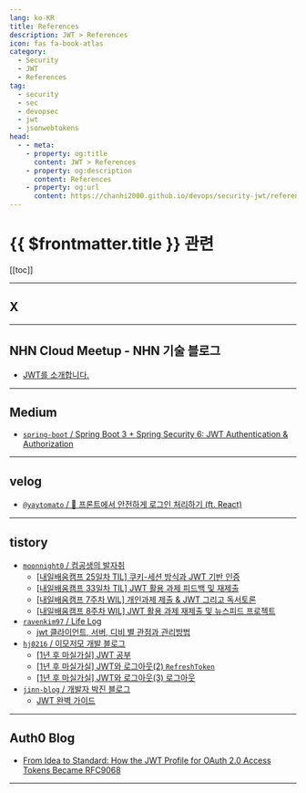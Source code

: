 ```yaml
---
lang: ko-KR
title: References
description: JWT > References
icon: fas fa-book-atlas
category:
  - Security
  - JWT
  - References
tag: 
  - security
  - sec
  - devopsec
  - jwt
  - jsonwebtokens
head:
  - - meta:
    - property: og:title
      content: JWT > References
    - property: og:description
      content: References
    - property: og:url
      content: https://chanhi2000.github.io/devops/security-jwt/references.html
---
```


# {{ $frontmatter.title }} 관련

[[toc]]

---

## <VPIcon icon="fa-brands fa-x-twitter"/>X

<VidStack src="https://video.twimg.com/tweet_video/GQVEaNBbwAE0KX9.mp4" />

---

## NHN Cloud Meetup - NHN 기술 블로그

- [JWT를 소개합니다.](https://meetup.nhncloud.com/posts/239) <!-- TODO: 작성 (https://chanhi2000.github.io/bookshelf/meetup.nhncloud.com/239.md) -->

---

## <VPIcon icon="fa-brands fa-medium"/>Medium

- [`spring-boot` / Spring Boot 3 + Spring Security 6: JWT Authentication & Authorization](https://medium.com/spring-boot/spring-boot-3-spring-security-6-jwt-authentication-authorization-98702d6313a5)

---

## <VPIcon icon="iconfont icon-velog"/>velog

- [`@yaytomato` / 🍪 프론트에서 안전하게 로그인 처리하기 (ft. React)](https://velog.io/@yaytomato/%ED%94%84%EB%A1%A0%ED%8A%B8%EC%97%90%EC%84%9C-%EC%95%88%EC%A0%84%ED%95%98%EA%B2%8C-%EB%A1%9C%EA%B7%B8%EC%9D%B8-%EC%B2%98%EB%A6%AC%ED%95%98%EA%B8%B0)

---

## tistory

- [`moonnight0` / 컴공생의 발자취](https://moonnight0.tistory.com/m/)
  - [[내일배움캠프 25일차 TIL] 쿠키-세션 방식과 JWT 기반 인증](https://moonnight0.tistory.com/m/entry/%EB%82%B4%EC%9D%BC%EB%B0%B0%EC%9B%80%EC%BA%A0%ED%94%84-24%EC%9D%BC%EC%B0%A8-TIL-%EC%BF%A0%ED%82%A4-%EC%84%B8%EC%85%98-%EB%B0%A9%EC%8B%9D%EA%B3%BC-JWT-%EA%B8%B0%EB%B0%98-%EC%9D%B8%EC%A6%9D)
  - [\[내일배움캠프 33일차 TIL\] JWT 활용 과제 피드백 및 재제출](https://moonnight0.tistory.com/m/entry/%EB%82%B4%EC%9D%BC%EB%B0%B0%EC%9B%80%EC%BA%A0%ED%94%84-33%EC%9D%BC%EC%B0%A8-TIL-JWT-%ED%99%9C%EC%9A%A9-%EA%B3%BC%EC%A0%9C-%ED%94%BC%EB%93%9C%EB%B0%B1-%EB%B0%8F-%EC%9E%AC%EC%A0%9C%EC%B6%9C)
  - [\[내일배움캠프 7주차 WIL\] 개인과제 제출 & JWT 그리고 독서토론](https://moonnight0.tistory.com/entry/%EB%82%B4%EC%9D%BC%EB%B0%B0%EC%9B%80%EC%BA%A0%ED%94%84-7%EC%A3%BC%EC%B0%A8-WIL-%EA%B0%9C%EC%9D%B8%EA%B3%BC%EC%A0%9C-%EC%A0%9C%EC%B6%9C-JWT-%EA%B7%B8%EB%A6%AC%EA%B3%A0-%EB%8F%85%EC%84%9C%ED%86%A0%EB%A1%A0)
  - [\[내일배움캠프 8주차 WIL\] JWT 활용 과제 재제출 및 뉴스피드 프로젝트](https://moonnight0.tistory.com/entry/%EB%82%B4%EC%9D%BC%EB%B0%B0%EC%9B%80%EC%BA%A0%ED%94%84-8%EC%A3%BC%EC%B0%A8-WIL-JWT-%ED%99%9C%EC%9A%A9-%EA%B3%BC%EC%A0%9C-%EC%9E%AC%EC%A0%9C%EC%B6%9C-%EB%B0%8F-%EB%89%B4%EC%8A%A4%ED%94%BC%EB%93%9C-%ED%94%84%EB%A1%9C%EC%A0%9D%ED%8A%B8)
  <!-- END: moonnight0 -->
- [`ravenkim97` / Life Log](https://ravenkim97.tistory.com/m/)
  - [jwt 클라이언트, 서버, 디비 별 관점과 관리방법](https://ravenkim97.tistory.com/m/487)
  <!-- END: ravenkim97 -->
- [`hj0216` / 이모저모 개발 블로그](https://hj0216.tistory.com/m/)
  - [\[1년 후 마실가실\] JWT 공부](https://hj0216.tistory.com/m/935)
  - [\[1년 후 마실가실\] JWT와 로그아웃(2) `RefreshToken`](https://hj0216.tistory.com/m/945)
  - [\[1년 후 마실가실\] JWT와 로그아웃(3) 로그아웃](https://hj0216.tistory.com/m/947)
  <!-- END: hj0216 -->
- [`jinn-blog` / 개발자 박진 블로그](https://jinn-blog.tistory.com/m/)
  - [JWT 완벽 가이드](https://jinn-blog.tistory.com/m/187)
  <!-- END: jinn-blog -->
<!-- END: tistory.com -->

---

## Auth0 Blog

- [From Idea to Standard: How the JWT Profile for OAuth 2.0 Access Tokens Became RFC9068](https://auth0.com/blog/how-the-jwt-profile-for-oauth-20-access-tokens-became-rfc9068/)

---

<TagLinks />